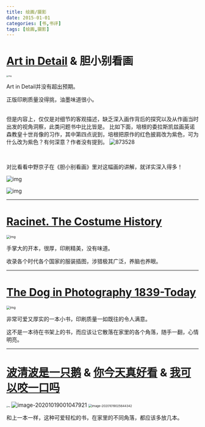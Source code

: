 ```yaml
---
title: 绘画/摄影
date: 2015-01-01
categories: [书,书评]
tags: [绘画,摄影]
---
```


# [Art in Detail](https://book.douban.com/review/8756162/) & 胆小别看画



<img src="https://tva1.sinaimg.cn/large/007S8ZIlgy1gjtuax1lhxj30u00vk000.jpg" alt="img" style="zoom:33%;" />

<br/>

Art in Detail并没有超出预期。

正版印刷质量没得挑，油墨味道很小。  

<br/>但是内容上，仅仅是对细节的客观描述，缺乏深入画作背后的探究以及从作画当时出发的视角洞察，此类问题书中比比皆是。
比如下面，培根的委拉斯凯兹画英诺森教皇十世肖像的习作，其中第四点说到，培根把原作的红色披肩改为紫色，可为什么改为紫色？有何深意？作者没有提到。
![873528](https://tva1.sinaimg.cn/large/007S8ZIlgy1gjtue93etjj31400u049o.jpg)

<br/>

对比看看中野京子在《胆小别看画》里对这幅画的讲解，就详实深入得多！

![img](https://img9.doubanio.com/view/thing_review/r/public/874294.webp)

![img](https://img9.doubanio.com/view/thing_review/r/public/874293.webp)<br/>



---

# [Racinet. The Costume History](https://book.douban.com/subject/26852530/)

<img src="https://tva1.sinaimg.cn/large/007S8ZIlly1gju2kiif2dj30ad0dwgne.jpg" alt="img" style="zoom:60%;" />

<br/>

手掌大的开本，很厚，印刷精美，没有味道。

收录各个时代各个国家的服装插图，涉猎极其广泛，养脑也养眼。

---

# [The Dog in Photography 1839-Today](https://book.douban.com/subject/30387367/)

<img src="https://tva1.sinaimg.cn/large/007S8ZIlly1gju2ksjqaqj30ad0dwmy4.jpg" alt="img" style="zoom:60%;" />

<br/>

非常可爱又厚实的一本小书，印刷质量一如既往的令人满意。

这不是一本待在书架上的书，而应该让它散落在家里的各个角落，随手一翻，心情明亮。

---

# [波清波是一只鹅](https://book.douban.com/subject/30465792/) & [你今天真好看](https://book.douban.com/subject/30249461/) & [我可以咬一口吗](https://book.douban.com/subject/26755503/)

<img src="https://tva1.sinaimg.cn/large/007S8ZIlly1gju2l4mad3j30u010ddng.jpg" alt="img" style="zoom:23%;" />

<img src="https://tva1.sinaimg.cn/large/007S8ZIlgy1gjtxtwdbhhj307f09oabs.jpg" alt="image-20201019001047921" />

<img src="https://tva1.sinaimg.cn/large/007S8ZIlly1gju2miwmlrj30d50gvq4i.jpg" alt="image-20201019025644342" style="zoom:56%;" />

<br/>

和上一本一样，这种可爱轻松的书，在家里的不同角落，都应该多放几本。